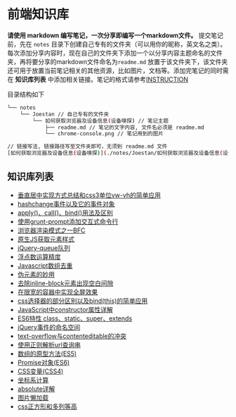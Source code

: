 # 前端知识库

**请使用 markdown 编写笔记，一次分享即编写一个markdown文件。** 提交笔记前，先在 `notes` 目录下创建自己专有的文件夹（可以用你的昵称，英文名之类）。每次添加分享内容时，现在自己的文件夹下添加一个以分享内容主题命名的文件夹，再将要分享的markdown文件命名为`readme.md` 放置于该文件夹下，该文件夹还可用于放置当前笔记相关的其他资源，比如图片，文档等。添加完笔记的同时需在 **知识库列表** 中添加相关链接。笔记的格式请参考[INSTRUCTION](./notes/INSTRUCTION.md)

目录结构如下

```sh
└── notes
    └── Joestan // 自己专有的文件夹
        └── 如何获取浏览器及设备信息(设备嗅探) // 笔记主题
            ├── readme.md // 笔记的文字内容, 文件名必须是 readme.md
            └── chrome-console.png // 笔记用到的图片

// 链接写法, 链接路径写至文件夹即可，无须到 readme.md 文件
[如何获取浏览器及设备信息(设备嗅探)](./notes/Joestan/如何获取浏览器及设备信息(设备嗅探)/)
```



## 知识库列表
* [垂直居中实现方式总结和css3单位vw-vh的简单应用](./notes/wyg/垂直居中实现方式总结和css3单位vw-vh的简单应用/)
* [hashchange事件以及它的事件对象](./notes/wyg/hashchange事件以及它的事件对象/)
* [apply()、call()、bind()用法及区别](https://github.com/landray/frontend-kb/tree/master/notes/huangzifeng/apply-call-bind)
* [使用grunt-prompt添加交互式命令行](https://github.com/landray/frontend-kb/tree/master/notes/zengxc/使用grunt-prompt添加交互式命令行)
* [浏览器渲染模式之一BFC](./notes/linl/BFC/readme.md)
* [原生JS获取元素样式](./notes/leezng/原生JS获取元素样式)
* [jQuery-queue队列](./notes/zhangmz/jQuery-queue队列)
* [浮点数运算精度](./notes/zhangmz/浮点数运算精度)
* [Javascript数组去重](./notes/yangjiapei/Javascript数组去重)
* [伪元素的妙用](./notes/yangjiapei/伪元素的妙用)
* [去除inline-block元素出现空白间隙](./notes/yangjiapei/去除inline-block元素出现空白间隙)
* [在限宽的容器中实现全屏效果](./notes/yangjiapei/在限宽的容器中实现全屏效果)
* [css选择器的部分区别以及bind(this)的简单应用](./notes/wyg/css选择器的部分区别以及bind(this)的简单应用/)
* [JavaScript中constructor属性详解](./notes/wyg/JavaScript中constructor属性详解/)
* [ES6特性  class、static、super、extends](https://github.com/landray/frontend-kb/blob/master/notes/huangzifeng/ES6-class-static-super-extends/readme.md)
* [jQuery事件的命名空间](./notes/cails/jQuery事件的命名空间/)
* [text-overflow与contenteditable的冲突](./notes/cails/text-overflow与contenteditable的冲突/)
* [使用正则解析url查询串](./notes/cails/使用正则解析url查询串/)
* [数组的原型方法(ES5)](./notes/cails/数组的原型方法(ES5)/)
* [Promise对象(ES6)](./notes/cails/Promise对象(ES6)/)
* [CSS变量(CSS4)](./notes/leezng/CSS变量/)
* [坐标系计算](./notes/leezng/坐标系/)
* [absolute详解](./notes/huangzifeng/absolute/)
* [图片懒加载](./notes/linl/图片懒加载/readme.md)
* [css正方形和多列等高](./notes/zhangmz/css正方形和多列等高)
